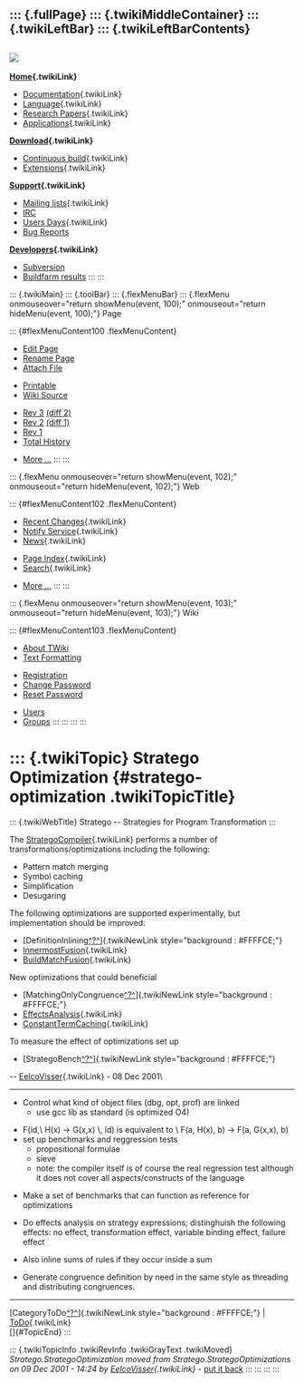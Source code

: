 ::: {.fullPage}
::: {.twikiMiddleContainer}
::: {.twikiLeftBar}
::: {.twikiLeftBarContents}
  ----------------------------------------------------------------------------------
  [![](../pub/Stratego/StrategoLogo/StrategoLogoTextlessWhite-100px.png)](WebHome)
  ----------------------------------------------------------------------------------

**[Home](WebHome){.twikiLink}**

-   [Documentation](StrategoDocumentation){.twikiLink}
-   [Language](StrategoLanguage){.twikiLink}
-   [Research Papers](StrategoPublications){.twikiLink}
-   [Applications](StrategoApplication){.twikiLink}

**[Download](StrategoDownload){.twikiLink}**

-   [Continuous build](ContinuousBuild){.twikiLink}
-   [Extensions](AdditionalPackageDownload){.twikiLink}

**[Support](StrategoSupport){.twikiLink}**

-   [Mailing lists](MailingList){.twikiLink}
-   [IRC](irc://irc.freenode.net/#stratego)
-   [Users Days](StrategoUsersDay){.twikiLink}
-   [Bug Reports](http://yellowgrass.org/project/StrategoXT)

**[Developers](StrategoDev){.twikiLink}**

-   [Subversion](https://svn.strategoxt.org/repos/StrategoXT/strategoxt/trunk)
-   [Buildfarm
    results](http://hydra.nixos.org/jobset/strategoxt/strategoxt-release/all)
:::
:::

::: {.twikiMain}
::: {.toolBar}
::: {.flexMenuBar}
::: {.flexMenu onmouseover="return showMenu(event, 100);" onmouseout="return hideMenu(event, 100);"}
Page

::: {#flexMenuContent100 .flexMenuContent}
-   [Edit
    Page](http://www.program-transformation.org/edit/Stratego/StrategoOptimization?t=1536825677)
-   [Rename
    Page](http://www.program-transformation.org/rename/Stratego/StrategoOptimization)
-   [Attach
    File](http://www.program-transformation.org/attach/Stratego/StrategoOptimization)

<!-- -->

-   [Printable](http://www.program-transformation.org/view/Stratego/StrategoOptimization?skin=print.pattern)
-   [Wiki
    Source](http://www.program-transformation.org/view/Stratego/StrategoOptimization?skin=text&raw=on&contenttype=text/plain)

<!-- -->

-   [Rev
    3](http://www.program-transformation.org/view/Stratego/StrategoOptimization?rev=1.3)
    [(diff 2)](http://www.program-transformation.org/rdiff/Stratego/StrategoOptimization?rev1=1.3&rev2=1.2)
-   [Rev
    2](http://www.program-transformation.org/view/Stratego/StrategoOptimization?rev=1.2)
    [(diff 1)](http://www.program-transformation.org/rdiff/Stratego/StrategoOptimization?rev1=1.2&rev2=1.1)
-   [Rev
    1](http://www.program-transformation.org/view/Stratego/StrategoOptimization?rev=1.1)
-   [Total
    History](http://www.program-transformation.org/rdiff/Stratego/StrategoOptimization)

<!-- -->

-   [More
    \...](http://www.program-transformation.org/oops/Stratego/StrategoOptimization?template=oopsmore&param1=1.3&param2=1.3)
:::
:::

::: {.flexMenu onmouseover="return showMenu(event, 102);" onmouseout="return hideMenu(event, 102);"}
Web

::: {#flexMenuContent102 .flexMenuContent}
-   [Recent Changes](WebChanges){.twikiLink}
-   [Notify Service](WebNotify){.twikiLink}
-   [News](WebNews){.twikiLink}

<!-- -->

-   [Page Index](WebIndex){.twikiLink}
-   [Search](WebSearch){.twikiLink}

<!-- -->

-   [More
    \...](http://www.program-transformation.org/oops/Stratego/StrategoOptimization?template=oopsmore&param1=1.3&param2=1.3)
:::
:::

::: {.flexMenu onmouseover="return showMenu(event, 103);" onmouseout="return hideMenu(event, 103);"}
Wiki

::: {#flexMenuContent103 .flexMenuContent}
-   [About
    TWiki](http://www.program-transformation.org/view/TWiki/WebHome)
-   [Text
    Formatting](http://www.program-transformation.org/view/TWiki/TextFormattingRules)

<!-- -->

-   [Registration](http://www.program-transformation.org/view/TWiki/TWikiRegistration)
-   [Change
    Password](http://www.program-transformation.org/view/TWiki/ChangePassword)
-   [Reset
    Password](http://www.program-transformation.org/view/TWiki/ResetPassword)

<!-- -->

-   [Users](http://www.program-transformation.org/view/Main/TWikiUsers)
-   [Groups](http://www.program-transformation.org/view/Main/TWikiGroups)
:::
:::
:::
:::

::: {.twikiTopic}
Stratego Optimization {#stratego-optimization .twikiTopicTitle}
=====================

::: {.twikiWebTitle}
Stratego \-- Strategies for Program Transformation
:::

The [StrategoCompiler](StrategoCompiler){.twikiLink} performs a number
of transformations/optimizations including the following:

-   Pattern match merging
-   Symbol caching
-   Simplification
-   Desugaring

The following optimizations are supported experimentally, but
implementation should be improved:

-   [DefinitionInlining[^?^](http://www.program-transformation.org/edit/Stratego/DefinitionInlining?topicparent=Stratego.StrategoOptimization)]{.twikiNewLink
    style="background : #FFFFCE;"}
-   [InnermostFusion](InnermostFusion){.twikiLink}
-   [BuildMatchFusion](BuildMatchFusion){.twikiLink}

New optimizations that could beneficial

-   [MatchingOnlyCongruence[^?^](http://www.program-transformation.org/edit/Stratego/MatchingOnlyCongruence?topicparent=Stratego.StrategoOptimization)]{.twikiNewLink
    style="background : #FFFFCE;"}
-   [EffectsAnalysis](EffectsAnalysis){.twikiLink}
-   [ConstantTermCaching](ConstantTermCaching){.twikiLink}

To measure the effect of optimizations set up

-   [StrategoBench[^?^](http://www.program-transformation.org/edit/Stratego/StrategoBench?topicparent=Stratego.StrategoOptimization)]{.twikiNewLink
    style="background : #FFFFCE;"}

\-- [EelcoVisser](../Main/EelcoVisser){.twikiLink} - 08 Dec 2001\

------------------------------------------------------------------------

-   Control what kind of object files (dbg, opt, prof) are linked
    -   use gcc lib as standard (is optimized O4)

<!-- -->

-   F(id,\\ H(x) -\> G(x,x) \\, id) is equivalent to \\ F(a, H(x), b)
    -\> F(a, G(x,x), b)
-   set up benchmarks and reggression tests
    -   propositional formulae
    -   sieve
    -   note: the compiler itself is of course the real regression test
        although it does not cover all aspects/constructs of the
        language

<!-- -->

-   Make a set of benchmarks that can function as reference for
    optimizations

<!-- -->

-   Do effects analysis on strategy expressions; distinghuish the
    following effects: no effect, transformation effect, variable
    binding effect, failure effect

<!-- -->

-   Also inline sums of rules if they occur inside a sum

<!-- -->

-   Generate congruence definition by need in the same style as
    threading and distributing congruences.

------------------------------------------------------------------------

[CategoryToDo[^?^](http://www.program-transformation.org/edit/Stratego/CategoryToDo?topicparent=Stratego.StrategoOptimization)]{.twikiNewLink
style="background : #FFFFCE;"} \| [ToDo](ToDo){.twikiLink}\
[]{#TopicEnd}
:::

::: {.twikiTopicInfo .twikiRevInfo .twikiGrayText .twikiMoved}
*Stratego.StrategoOptimization moved from Stratego.StrategoOptimizations
on 09 Dec 2001 - 14:24 by
[EelcoVisser](../Main/EelcoVisser){.twikiLink}* - [put it
back](http://www.program-transformation.org/rename/Stratego/StrategoOptimization?newweb=Stratego&newtopic=StrategoOptimizations&confirm=on "Click to move topic back to previous location, with option to change references.")
:::
:::
:::
:::

